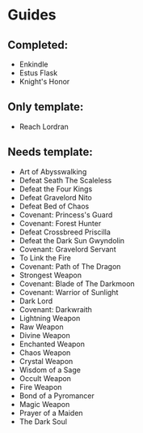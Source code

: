 # Guides

## Completed:
- Enkindle
- Estus Flask
- Knight's Honor

## Only template:
- Reach Lordran

## Needs template:
- Art of Abysswalking
- Defeat Seath The Scaleless
- Defeat the Four Kings
- Defeat Gravelord Nito
- Defeat Bed of Chaos
- Covenant: Princess's Guard
- Covenant: Forest Hunter
- Defeat Crossbreed Priscilla
- Defeat the Dark Sun Gwyndolin
- Covenant: Gravelord Servant
- To Link the Fire
- Covenant: Path of The Dragon
- Strongest Weapon
- Covenant: Blade of The Darkmoon
- Covenant: Warrior of Sunlight
- Dark Lord
- Covenant: Darkwraith
- Lightning Weapon
- Raw Weapon
- Divine Weapon
- Enchanted Weapon
- Chaos Weapon
- Crystal Weapon
- Wisdom of a Sage
- Occult Weapon
- Fire Weapon
- Bond of a Pyromancer
- Magic Weapon
- Prayer of a Maiden
- The Dark Soul